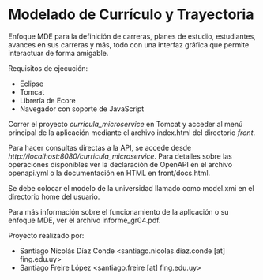 # Modelado de Currículo y Trayectoria

Enfoque MDE para la definición de carreras, planes de estudio, estudiantes, avances en sus carreras y más, todo con una interfaz gráfica que permite interactuar de forma amigable.

Requisitos de ejecución:
- Eclipse
- Tomcat
- Librería de Ecore
- Navegador con soporte de JavaScript

Correr el proyecto _curricula_microservice_ en Tomcat y acceder al menú principal de la aplicación mediante el archivo index.html del directorio _front_.

Para hacer consultas directas a la API, se accede desde _http://localhost:8080/curricula_microservice_. Para detalles sobre las operaciones disponibles ver la declaración de OpenAPI en el archivo openapi.yml o la documentación en HTML en front/docs.html.

Se debe colocar el modelo de la universidad llamado como model.xmi en el directorio home del usuario.

Para más información sobre el funcionamiento de la aplicación o su enfoque MDE, ver el archivo informe_gr04.pdf.

Proyecto realizado por:
- Santiago Nicolás Díaz Conde <santiago.nicolas.diaz.conde [at] fing.edu.uy>
- Santiago Freire López <santiago.freire [at] fing.edu.uy>
